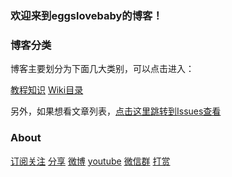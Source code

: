 ### 欢迎来到eggslovebaby的博客！

### 博客分类

博客主要划分为下面几大类别，可以点击进入：

[教程知识](https://github.com/rcxd01/rcxd01.github.io/projects/1)
[Wiki目录](https://github.com/rcxd01/blog/wiki/%E7%9B%AE%E5%BD%95)

另外，如果想看文章列表，[点击这里跳转到Issues查看](https://github.com/rcxd01/rcxd01.github.io/issues)

### About
[订阅关注](https://github.com/rcxd01/rcxd01.github.io/projects/1)
[分享](https://github.com/rcxd01/rcxd01.github.io/projects/1)
[微博](https://github.com/rcxd01/rcxd01.github.io/projects/1)
[youtube](https://github.com/rcxd01/rcxd01.github.io/projects/1)
[微信群](https://github.com/rcxd01/rcxd01.github.io/projects/1)
[打赏](https://github.com/rcxd01/rcxd01.github.io/projects/1)

